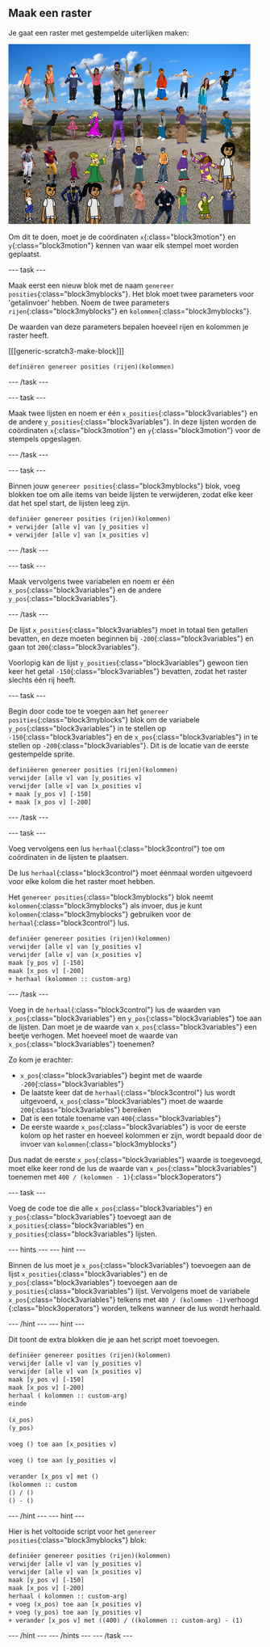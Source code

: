 ## Maak een raster

Je gaat een raster met gestempelde uiterlijken maken:

![stempels in raster](images/stamp_grid.png)

Om dit te doen, moet je de coördinaten `x`{:class="block3motion"} en `y`{:class="block3motion"} kennen van waar elk stempel moet worden geplaatst.

\--- task \---

Maak eerst een nieuw blok met de naam `genereer posities`{:class="block3myblocks"}. Het blok moet twee parameters voor 'getalinvoer' hebben. Noem de twee parameters `rijen`{:class="block3myblocks"} en `kolommen`{:class="block3myblocks"}.

De waarden van deze parameters bepalen hoeveel rijen en kolommen je raster heeft.

[[[generic-scratch3-make-block]]]

```blocks3
definiëren genereer posities (rijen)(kolommen)
```

\--- /task \---

\--- task \---

Maak twee lijsten en noem er één `x_posities`{:class="block3variables"} en de andere `y_posities`{:class="block3variables"}. In deze lijsten worden de coördinaten `x`{:class="block3motion"} en `y`{:class="block3motion"} voor de stempels opgeslagen.

\--- /task \---

\--- task \---

Binnen jouw `genereer posities`{:class="block3myblocks"} blok, voeg blokken toe om alle items van beide lijsten te verwijderen, zodat elke keer dat het spel start, de lijsten leeg zijn.

```blocks3
definiëer genereer posities (rijen)(kolommen)
+ verwijder [alle v] van [y_posities v]
+ verwijder [alle v] van [x_posities v]
```

\--- /task \---

\--- task \---

Maak vervolgens twee variabelen en noem er één `x_pos`{:class="block3variables"} en de andere `y_pos`{:class="block3variables"}.

\--- /task \---

De lijst `x_posities`{:class="block3variables"} moet in totaal tien getallen bevatten, en deze moeten beginnen bij `-200`{:class="block3variables"} en gaan tot `200`{:class="block3variables"}.

Voorlopig kan de lijst `y_posities`{:class="block3variables"} gewoon tien keer het getal `-150`{:class="block3variables"} bevatten, zodat het raster slechts één rij heeft.

\--- task \---

Begin door code toe te voegen aan het `genereer posities`{:class="block3myblocks"} blok om de variabele `y_pos`{:class="block3variables"} in te stellen op `-150`{:class="block3variables"} en de `x_pos`{:class="block3variables"} in te stellen op `-200`{:class="block3variables"}. Dit is de locatie van de eerste gestempelde sprite.

```blocks3
definiëeren genereer posities (rijen)(kolommen)
verwijder [alle v] van [y_posities v]
verwijder [alle v] van [x_posities v]
+ maak [y_pos v] [-150]
+ maak [x_pos v] [-200]
```

\--- /task \---

\--- task \---

Voeg vervolgens een lus `herhaal`{:class="block3control"} toe om coördinaten in de lijsten te plaatsen.

De lus `herhaal`{:class="block3control"} moet éénmaal worden uitgevoerd voor elke kolom die het raster moet hebben.

Het `genereer posities`{:class="block3myblocks"} blok neemt `kolommen`{:class="block3myblocks"} als invoer, dus je kunt `kolommen`{:class="block3myblocks"} gebruiken voor de `herhaal`{:class="block3control"} lus.

```blocks3
definiëer genereer posities (rijen)(kolommen)
verwijder [alle v] van [y_posities v]
verwijder [alle v] van [x_posities v]
maak [y_pos v] [-150]
maak [x_pos v] [-200]
+ herhaal (kolommen :: custom-arg)
```

\--- /task \---

Voeg in de `herhaal`{:class="block3control"} lus de waarden van `x_pos`{:class="block3variables"} en `y_pos`{:class="block3variables"} toe aan de lijsten. Dan moet je de waarde van `x_pos`{:class="block3variables"} een beetje verhogen. Met hoeveel moet de waarde van `x_pos`{:class="block3variables"} toenemen?

Zo kom je erachter:

- `x_pos`{:class="block3variables"} begint met de waarde `-200`{:class="block3variables"}
- De laatste keer dat de `herhaal`{:class="block3control"} lus wordt uitgevoerd, `x_pos`{:class="block3variables"} moet de waarde `200`{:class="block3variables"} bereiken
- Dat is een totale toename van `400`{:class="block3variables"}
- De eerste waarde `x_pos`{:class="block3variables"} is voor de eerste kolom op het raster en hoeveel kolommen er zijn, wordt bepaald door de invoer van `kolommen`{:class="block3myblocks"}

Dus nadat de eerste `x_pos`{:class="block3variables"} waarde is toegevoegd, moet elke keer rond de lus de waarde van `x_pos`{:class="block3variables"} toenemen met `400 / (kolommen - 1)`{:class="block3operators"}

\--- task \---

Voeg de code toe die alle `x_pos`{:class="block3variables"} en `y_pos`{:class="block3variables"} toevoegt aan de `x_posities`{:class="block3variables"} en `y_posities`{:class="block3variables"} lijsten.

\--- hints \--- \--- hint \---

Binnen de lus moet je `x_pos`{:class="block3variables"} toevoegen aan de lijst `x_posities`{:class="block3variables"} en de `y_pos`{:class="block3variables"} toevoegen aan de `y_posities`{:class="block3variables"} lijst. Vervolgens moet de variabele `x_pos`{:class="block3variables"} telkens met `400 / (kolommen -1)`verhoogd {:class="block3operators"} worden, telkens wanneer de lus wordt herhaald.

\--- /hint \--- \--- hint \---

Dit toont de extra blokken die je aan het script moet toevoegen.

```blocks3
definiëer genereer posities (rijen)(kolommen)
verwijder [alle v] van [y_posities v]
verwijder [alle v] van [x_posities v]
maak [y_pos v] [-150]
maak [x_pos v] [-200]
herhaal ( kolommen :: custom-arg)
einde

(x_pos)
(y_pos)

voeg () toe aan [x_posities v]

voeg () toe aan [y_posities v]

verander [x_pos v] met ()
(kolommen :: custom
() / () 
() - ()
```

\--- /hint \--- \--- hint \---

Hier is het voltooide script voor het `genereer posities`{:class="block3myblocks"} blok:

```blocks3
definiëer genereer posities (rijen)(kolommen)
verwijder [alle v] van [y_posities v]
verwijder [alle v] van [x_posities v]
maak [y_pos v] [-150]
maak [x_pos v] [-200]
herhaal ( kolommen :: custom-arg)
+ voeg (x_pos) toe aan [x_posities v]
+ voeg (y_pos) toe aan [y_posities v]
+ verander [x_pos v] met ((400) / ((kolommen :: custom-arg) - (1)
```

\--- /hint \--- \--- /hints \--- \--- /task \---